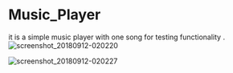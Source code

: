 # Music_Player
it is a simple music player with one song for testing functionality .
![screenshot_20180912-020220](https://user-images.githubusercontent.com/26713080/45384898-2e39e900-b631-11e8-9d0a-f1e4b0b1cd7a.png)

![screenshot_20180912-020227](https://user-images.githubusercontent.com/26713080/45385020-8bce3580-b631-11e8-9046-d5d333ab599b.png)
